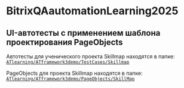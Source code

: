 # BitrixQAautomationLearning2025

## UI-автотесты с применением шаблона проектирования PageObjects

Автотесты для ученического проекта Skillmap находятся в папке: [``` ATlearning/ATframework3demo/TestCases/Skillmap ```](https://github.com/eptle/BitrixQAautomationLearning2025/tree/main/ATlearning/ATframework3demo/TestCases/Skillmap)

PageObjects для проекта Skillmap находятся в папке: [``` ATlearning/ATframework3demo/PageObjects/SkillMap ```](https://github.com/eptle/BitrixQAautomationLearning2025/tree/main/ATlearning/ATframework3demo/PageObjects/SkillMap)